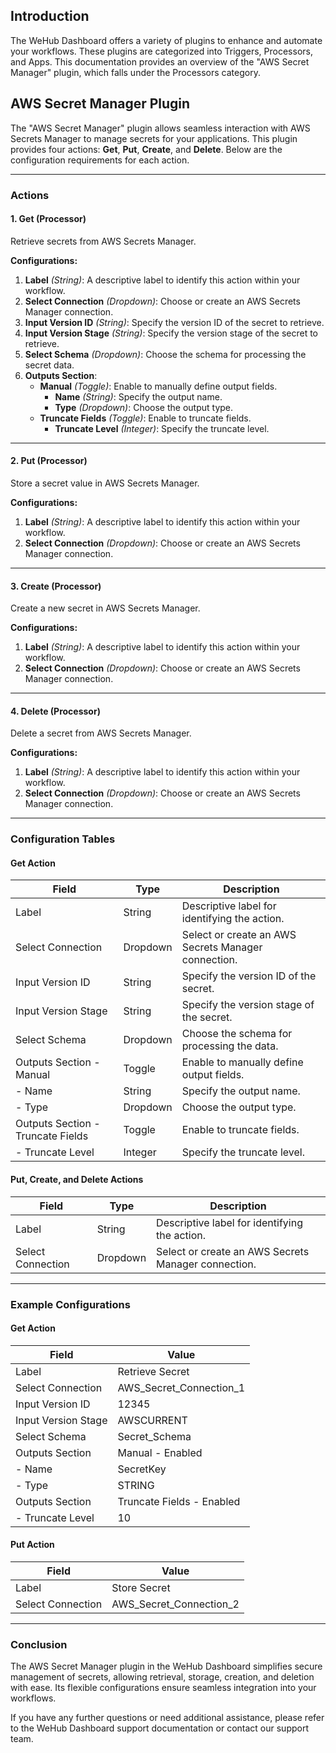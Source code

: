 
## Introduction
The WeHub Dashboard offers a variety of plugins to enhance and automate your workflows. These plugins are categorized into Triggers, Processors, and Apps. This documentation provides an overview of the "AWS Secret Manager" plugin, which falls under the Processors category.

## AWS Secret Manager Plugin
The "AWS Secret Manager" plugin allows seamless interaction with AWS Secrets Manager to manage secrets for your applications. This plugin provides four actions: **Get**, **Put**, **Create**, and **Delete**. Below are the configuration requirements for each action.

---

### **Actions**

#### **1. Get (Processor)**
Retrieve secrets from AWS Secrets Manager.

**Configurations:**
1. **Label** *(String)*: A descriptive label to identify this action within your workflow.
2. **Select Connection** *(Dropdown)*: Choose or create an AWS Secrets Manager connection.
3. **Input Version ID** *(String)*: Specify the version ID of the secret to retrieve.
4. **Input Version Stage** *(String)*: Specify the version stage of the secret to retrieve.
5. **Select Schema** *(Dropdown)*: Choose the schema for processing the secret data.
6. **Outputs Section**:
   - **Manual** *(Toggle)*: Enable to manually define output fields.
     - **Name** *(String)*: Specify the output name.
     - **Type** *(Dropdown)*: Choose the output type.
   - **Truncate Fields** *(Toggle)*: Enable to truncate fields.
     - **Truncate Level** *(Integer)*: Specify the truncate level.

---

#### **2. Put (Processor)**
Store a secret value in AWS Secrets Manager.

**Configurations:**
1. **Label** *(String)*: A descriptive label to identify this action within your workflow.
2. **Select Connection** *(Dropdown)*: Choose or create an AWS Secrets Manager connection.

---

#### **3. Create (Processor)**
Create a new secret in AWS Secrets Manager.

**Configurations:**
1. **Label** *(String)*: A descriptive label to identify this action within your workflow.
2. **Select Connection** *(Dropdown)*: Choose or create an AWS Secrets Manager connection.

---

#### **4. Delete (Processor)**
Delete a secret from AWS Secrets Manager.

**Configurations:**
1. **Label** *(String)*: A descriptive label to identify this action within your workflow.
2. **Select Connection** *(Dropdown)*: Choose or create an AWS Secrets Manager connection.

---

### **Configuration Tables**

#### Get Action
| Field               | Type      | Description                                           |
|---------------------|-----------|-------------------------------------------------------|
| Label               | String    | Descriptive label for identifying the action.         |
| Select Connection   | Dropdown  | Select or create an AWS Secrets Manager connection.   |
| Input Version ID    | String    | Specify the version ID of the secret.                |
| Input Version Stage | String    | Specify the version stage of the secret.             |
| Select Schema       | Dropdown  | Choose the schema for processing the data.           |
| Outputs Section - Manual | Toggle | Enable to manually define output fields.             |
| - Name              | String    | Specify the output name.                              |
| - Type              | Dropdown  | Choose the output type.                               |
| Outputs Section - Truncate Fields | Toggle | Enable to truncate fields.                        |
| - Truncate Level    | Integer   | Specify the truncate level.                          |

#### Put, Create, and Delete Actions
| Field               | Type      | Description                                           |
|---------------------|-----------|-------------------------------------------------------|
| Label               | String    | Descriptive label for identifying the action.         |
| Select Connection   | Dropdown  | Select or create an AWS Secrets Manager connection.   |

---

### **Example Configurations**

#### Get Action
| Field               | Value                           |
|---------------------|---------------------------------|
| Label               | Retrieve Secret                |
| Select Connection   | AWS_Secret_Connection_1        |
| Input Version ID    | 12345                          |
| Input Version Stage | AWSCURRENT                     |
| Select Schema       | Secret_Schema                  |
| Outputs Section     | Manual - Enabled               |
| - Name              | SecretKey                      |
| - Type              | STRING                         |
| Outputs Section     | Truncate Fields - Enabled      |
| - Truncate Level    | 10                             |

#### Put Action
| Field               | Value                           |
|---------------------|---------------------------------|
| Label               | Store Secret                   |
| Select Connection   | AWS_Secret_Connection_2        |

---

### **Conclusion**
The AWS Secret Manager plugin in the WeHub Dashboard simplifies secure management of secrets, allowing retrieval, storage, creation, and deletion with ease. Its flexible configurations ensure seamless integration into your workflows.

If you have any further questions or need additional assistance, please refer to the WeHub Dashboard support documentation or contact our support team.
